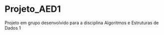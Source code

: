 # Projeto_AED1
 Projeto em grupo desenvolvido para a disciplina Algoritmos e Estruturas de Dados 1 
